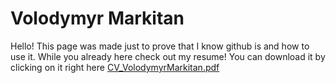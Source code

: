 # Volodymyr Markitan
Hello! 
This page was made just to prove that I know github is and how to use it.
While you already here check out my resume!
You can download it by clicking on it right here [CV_VolodymyrMarkitan.pdf](https://github.com/volodymyr13/CV/files/6290425/CV_VolodymyrMarkitan.pdf)



